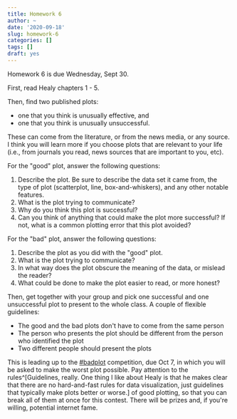 ```yaml
---
title: Homework 6
author: ~
date: '2020-09-18'
slug: homework-6
categories: []
tags: []
draft: yes
---
```


Homework 6 is due Wednesday, Sept 30.

<!--more-->

First, read Healy chapters 1 - 5.

Then, find two published plots: 

* one that you think is unusually effective, and
* one that you think is unusually unsuccessful. 

These can come from the literature, or from the news media, or any source. I think you will learn more if you choose plots that are relevant to your life (i.e., from journals you read, news sources that are important to you, etc). 

For the "good" plot, answer the following questions:

1. Describe the plot. Be sure to describe the data set it came from, the type of plot (scatterplot, line, box-and-whiskers), and any other notable features.
2. What is the plot trying to communicate?
3. Why do you think this plot is successful?
4. Can you think of anything that could make the plot more successful? If not, what is a common plotting error that this plot avoided?

For the "bad" plot, answer the following questions:

1. Describe the plot as you did with the "good" plot.
2. What is the plot trying to communicate?
3. In what way does the plot obscure the meaning of the data, or mislead the reader?
4. What could be done to make the plot easier to read, or more honest?

Then, get together with your group and pick one successful and one unsuccessful plot to present to the whole class. A couple of flexible guidelines:

* The good and the bad plots don't have to come from the same person
* The person who presents the plot should be different from the person who identified the plot
* Two different people should present the plots

This is leading up to the [#badplot](https://twitter.com/drdrewsteen/status/1172547837046820864) competition, due Oct 7, in which you will be asked to make the worst plot possible. Pay attention to the rules^[Guidelines, really. One thing I like about Healy is that he makes clear that there are no hard-and-fast rules for data visualization, just guidelines that typically make plots better or worse.] of good plotting, so that you can break all of them at once for this contest. There will be prizes and, if you're willing, potential internet fame.


